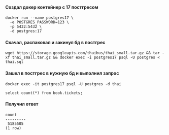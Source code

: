 #### Создал докер контейнер с 17 постгресом
```
docker run --name postgres17 \
  -e POSTGRES_PASSWORD=123 \
  -p 5432:5432 \
  -d postgres:17
```

#### Скачал, распаковал и закинул бд в постгрес 

`wget https://storage.googleapis.com/thaibus/thai_small.tar.gz && tar -xf thai_small.tar.gz && docker exec -i postgres17 psql -U postgres < thai.sql`

#### Зашел в постгрес в нужную бд и выполнил запрос

`docker exec -it postgres17 psql -U postgres -d thai`

`select count(*) from book.tickets;`

#### Получил ответ

```
count  
---------
 5185505
(1 row)
```